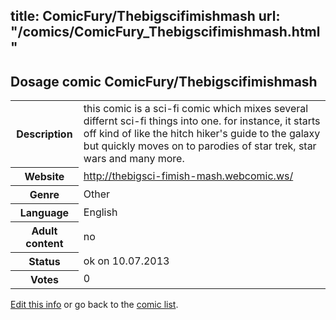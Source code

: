 title: ComicFury/Thebigscifimishmash
url: "/comics/ComicFury_Thebigscifimishmash.html"
---
Dosage comic ComicFury/Thebigscifimishmash
-----------------------------------------

<p id="msg"></p>
<script type="text/javascript">
if (window.location.search === '?edit_info_mail=sent_ok') {
  var elem = document.getElementById("msg");
  elem.innerHTML = 'Edited information sucessfully sent for review, which is usually done daily. Thanks!';
  elem.className = 'ok';
}
</script>
<table class="comicinfo">
<tr>
<th>Description</th><td>this comic is a sci-fi comic which mixes several differnt sci-fi things into one. for instance, it starts off kind of like the hitch hiker's guide to the galaxy but quickly moves on to parodies of star trek, star wars and many more.</td>
</tr>
<tr>
<th>Website</th><td><a href="http://thebigsci-fimish-mash.webcomic.ws/">http://thebigsci-fimish-mash.webcomic.ws/</a></td>
</tr>
<tr>
<th>Genre</th><td>Other</td>
</tr>
<tr>
<th>Language</th><td>English</td>
</tr>
<tr>
<th>Adult content</th><td>no</td>
</tr>
<tr>
<th>Status</th><td>ok on 10.07.2013</td>
</tr>
<tr>
<th>Votes</th><td>0</td>
</tr>
</table>

[Edit this info](ComicFury_Thebigscifimishmash_edit.html) or go back to the [comic list](../comic-index.html).
